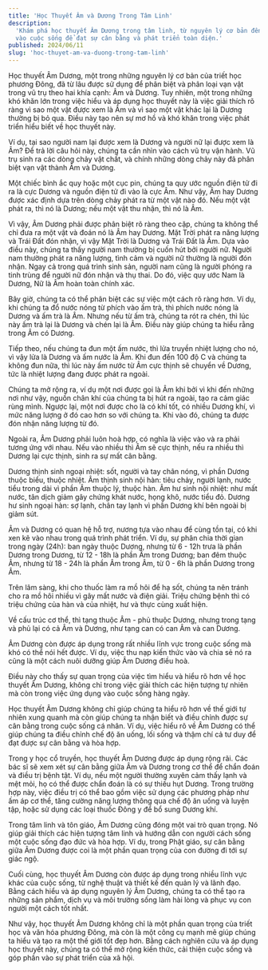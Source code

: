 ```yaml
---
title: 'Học Thuyết Âm và Dương Trong Tâm Linh'
description:
  'Khám phá học thuyết Âm Dương trong tâm linh, từ nguyên lý cơ bản đến ứng dụng
  vào cuộc sống để đạt sự cân bằng và phát triển toàn diện.'
published: 2024/06/11
slug: 'hoc-thuyet-am-va-duong-trong-tam-linh'
---
```


Học thuyết Âm Dương, một trong những nguyên lý cơ bản của triết học phương Đông,
đã từ lâu được sử dụng để phân biệt và phân loại vạn vật trong vũ trụ theo hai
khía cạnh: Âm và Dương. Tuy nhiên, một trong những khó khăn lớn trong việc hiểu
và áp dụng học thuyết này là việc giải thích rõ ràng vì sao một vật được xem là
Âm và vì sao một vật khác lại là Dương thường bị bỏ qua. Điều này tạo nên sự mơ
hồ và khó khăn trong việc phát triển hiểu biết về học thuyết này.

Ví dụ, tại sao người nam lại được xem là Dương và người nữ lại được xem là Âm?
Để trả lời câu hỏi này, chúng ta cần nhìn vào cách vũ trụ vận hành. Vũ trụ sinh
ra các dòng chảy vật chất, và chính những dòng chảy này đã phân biệt vạn vật
thành Âm và Dương.

Một chiếc bình ắc quy hoặc một cục pin, chúng ta quy ước nguồn điện tử đi ra là
cực Dương và nguồn điện tử đi vào là cực Âm. Như vậy, Âm hay Dương được xác định
dựa trên dòng chảy phát ra từ một vật nào đó. Nếu một vật phát ra, thì nó là
Dương; nếu một vật thu nhận, thì nó là Âm.

Vì vậy, Âm Dương phải được phân biệt rõ ràng theo cặp, chúng ta không thể chỉ
đưa ra một vật và đoán nó là Âm hay Dương. Mặt Trời phát ra năng lượng và Trái
Đất đón nhận, vì vậy Mặt Trời là Dương và Trái Đất là Âm. Dựa vào điều này,
chúng ta thấy người nam thường bị cuốn hút bởi người nữ. Người nam thường phát
ra năng lượng, tình cảm và người nữ thường là người đón nhận. Ngay cả trong quá
trình sinh sản, người nam cũng là người phóng ra tinh trùng để người nữ đón nhận
và thụ thai. Do đó, việc quy ước Nam là Dương, Nữ là Âm hoàn toàn chính xác.

Bây giờ, chúng ta có thể phân biệt các sự việc một cách rõ ràng hơn. Ví dụ, khi
chúng ta đổ nước nóng từ phích vào ấm trà, thì phích nước nóng là Dương và ấm
trà là Âm. Nhưng nếu từ ấm trà, chúng ta rót ra chén, thì lúc này ấm trà lại là
Dương và chén lại là Âm. Điều này giúp chúng ta hiểu rằng trong Âm có Dương.

Tiếp theo, nếu chúng ta đun một ấm nước, thì lửa truyền nhiệt lượng cho nó, vì
vậy lửa là Dương và ấm nước là Âm. Khi đun đến 100 độ C và chúng ta không đun
nữa, thì lúc này ấm nước từ Âm cực thịnh sẽ chuyển về Dương, tức là nhiệt lượng
đang được phát ra ngoài.

Chúng ta mở rộng ra, ví dụ một nơi được gọi là Âm khi bởi vì khi đến những nơi
như vậy, nguồn chân khí của chúng ta bị hút ra ngoài, tạo ra cảm giác rùng mình.
Ngược lại, một nơi được cho là có khí tốt, có nhiều Dương khí, vì mức năng lượng
ở đó cao hơn so với chúng ta. Khi vào đó, chúng ta được đón nhận năng lượng từ
đó.

Ngoài ra, Âm Dương phải luôn hoà hợp, có nghĩa là việc vào và ra phải tương ứng
với nhau. Nếu vào nhiều thì Âm sẽ cực thịnh, nếu ra nhiều thì Dương lại cực
thịnh, sinh ra sự mất cân bằng.

Dương thịnh sinh ngoại nhiệt: sốt, người và tay chân nóng, vì phần Dương thuộc
biểu, thuộc nhiệt. Âm thịnh sinh nội hàn: tiêu chảy, người lạnh, nước tiểu trong
dài vì phần Âm thuộc lý, thuộc hàn. Âm hư sinh nội nhiệt: như mất nước, tân dịch
giảm gây chứng khát nước, họng khô, nước tiểu đỏ. Dương hư sinh ngoại hàn: sợ
lạnh, chân tay lạnh vì phần Dương khí bên ngoài bị giảm sút.

Âm và Dương có quan hệ hỗ trợ, nương tựa vào nhau để cùng tồn tại, có khi xen kẽ
vào nhau trong quá trình phát triển. Ví dụ, sự phân chia thời gian trong ngày
(24h): ban ngày thuộc Dương, nhưng từ 6 - 12h trưa là phần Dương trong Dương, từ
12 - 18h là phần Âm trong Dương; ban đêm thuộc Âm, nhưng từ 18 - 24h là phần Âm
trong Âm, từ 0 - 6h là phần Dương trong Âm.

Trên lâm sàng, khi cho thuốc làm ra mồ hôi để hạ sốt, chúng ta nên tránh cho ra
mồ hôi nhiều vì gây mất nước và điện giải. Triệu chứng bệnh thì có triệu chứng
của hàn và của nhiệt, hư và thực cùng xuất hiện.

Về cấu trúc cơ thể, thì tạng thuộc Âm - phủ thuộc Dương, nhưng trong tạng và phủ
lại có cả Âm và Dương, như tạng can có can Âm và can Dương.

Âm Dương còn được áp dụng trong rất nhiều lĩnh vực trong cuộc sống mà khó có thể
nói hết được. Ví dụ, việc thu nạp kiến thức vào và chia sẻ nó ra cũng là một
cách nuôi dưỡng giúp Âm Dương điều hoà.

Điều này cho thấy sự quan trọng của việc tìm hiểu và hiểu rõ hơn về học thuyết
Âm Dương, không chỉ trong việc giải thích các hiện tượng tự nhiên mà còn trong
việc ứng dụng vào cuộc sống hàng ngày.

Học thuyết Âm Dương không chỉ giúp chúng ta hiểu rõ hơn về thế giới tự nhiên
xung quanh mà còn giúp chúng ta nhận biết và điều chỉnh được sự cân bằng trong
cuộc sống cá nhân. Ví dụ, việc hiểu rõ về Âm Dương có thể giúp chúng ta điều
chỉnh chế độ ăn uống, lối sống và thậm chí cả tư duy để đạt được sự cân bằng và
hòa hợp.

Trong y học cổ truyền, học thuyết Âm Dương được áp dụng rộng rãi. Các bác sĩ sẽ
xem xét sự cân bằng giữa Âm và Dương trong cơ thể để chẩn đoán và điều trị bệnh
tật. Ví dụ, nếu một người thường xuyên cảm thấy lạnh và mệt mỏi, họ có thể được
chẩn đoán là có sự thiếu hụt Dương. Trong trường hợp này, việc điều trị có thể
bao gồm việc sử dụng các phương pháp như ấm áp cơ thể, tăng cường năng lượng
thông qua chế độ ăn uống và luyện tập, hoặc sử dụng các loại thuốc Đông y để bổ
sung Dương khí.

Trong tâm linh và tôn giáo, Âm Dương cũng đóng một vai trò quan trọng. Nó giúp
giải thích các hiện tượng tâm linh và hướng dẫn con người cách sống một cuộc
sống đạo đức và hòa hợp. Ví dụ, trong Phật giáo, sự cân bằng giữa Âm Dương được
coi là một phần quan trọng của con đường đi tới sự giác ngộ.

Cuối cùng, học thuyết Âm Dương còn được áp dụng trong nhiều lĩnh vực khác của
cuộc sống, từ nghệ thuật và thiết kế đến quản lý và lãnh đạo. Bằng cách hiểu và
áp dụng nguyên lý Âm Dương, chúng ta có thể tạo ra những sản phẩm, dịch vụ và
môi trường sống làm hài lòng và phục vụ con người một cách tốt nhất.

Như vậy, học thuyết Âm Dương không chỉ là một phần quan trọng của triết học và
văn hóa phương Đông, mà còn là một công cụ mạnh mẽ giúp chúng ta hiểu và tạo ra
một thế giới tốt đẹp hơn. Bằng cách nghiên cứu và áp dụng học thuyết này, chúng
ta có thể mở rộng kiến thức, cải thiện cuộc sống và góp phần vào sự phát triển
của xã hội.
